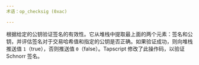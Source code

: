 ```yaml
---
术语：op_checksig (0xac)

---
```

根据给定的公钥验证签名的有效性。它从堆栈中提取最上面的两个元素：签名和公钥，并评估签名对于交易哈希值和指定的公钥是否正确。如果验证成功，则向堆栈推送值 `1`（true），否则推送值 `0`（false）。Tapscript 修改了此操作码，以验证 Schnorr 签名。
